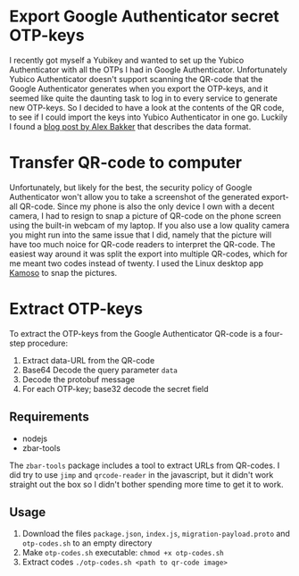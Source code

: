# Export Google Authenticator secret OTP-keys
I recently got myself a Yubikey and wanted to set up the Yubico Authenticator with all the OTPs I had in Google Authenticator.
Unfortunately Yubico Authenticator doesn't support scanning the QR-code that the Google Authenticator generates when you export
the OTP-keys, and it seemed like quite the daunting task to log in to every service to generate new OTP-keys. So I decided to
have a look at the contents of the QR code, to see if I could import the keys into Yubico Authenticator in one go. Luckily
I found a [blog post by Alex Bakker](https://alexbakker.me/post/parsing-google-auth-export-qr-code.html) that describes the 
data format.

# Transfer QR-code to computer
Unfortunately, but likely for the best, the security policy of Google Authenticator won't allow you to take a screenshot of
the generated export-all QR-code. Since my phone is also the only device I own with a decent camera, I had to resign to snap
a picture of QR-code on the phone screen using the built-in webcam of my laptop. If you also use a low quality camera you 
might run into the same issue that I did, namely that the picture will have too much noice for QR-code readers to interpret
the QR-code. The easiest way around it was split the export into multiple QR-codes, which for me meant two codes instead of 
twenty. I used the Linux desktop app [Kamoso](https://userbase.kde.org/Kamoso) to snap the pictures.

# Extract OTP-keys
To extract the OTP-keys from the Google Authenticator QR-code is a four-step procedure:
1. Extract data-URL from the QR-code
2. Base64 Decode the query parameter `data`
3. Decode the protobuf message
4. For each OTP-key; base32 decode the secret field

## Requirements
- nodejs
- zbar-tools

The `zbar-tools` package includes a tool to extract URLs from QR-codes. I did try to use `jimp` and `qrcode-reader` in the 
javascript, but it didn't work straight out the box so I didn't bother spending more time to get it to work.

## Usage
1. Download the files `package.json`, `index.js`, `migration-payload.proto` and `otp-codes.sh` to an empty directory
2. Make `otp-codes.sh` executable: `chmod +x otp-codes.sh`
3. Extract codes `./otp-codes.sh <path to qr-code image>`

